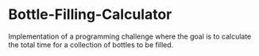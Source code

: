 # Bottle-Filling-Calculator
Implementation of a programming challenge where the goal is to calculate the total time for a collection of bottles to be filled.
